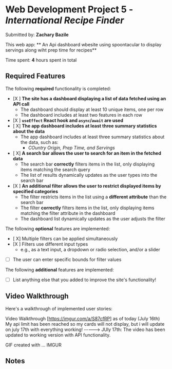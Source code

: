 # Web Development Project 5 - *International Recipe Finder*

Submitted by: **Zachary Bazile**

This web app: ** An Api dashboard wbesite using spoontacular to display servings along wiht prep time for recipes**

Time spent: **4** hours spent in total

## Required Features

The following **required** functionality is completed:

- [X ] **The site has a dashboard displaying a list of data fetched using an API call**
  - The dashboard should display at least 10 unique items, one per row
  - The dashboard includes at least two features in each row
- [X ] **`useEffect` React hook and `async`/`await` are used**
- [ X] **The app dashboard includes at least three summary statistics about the data** 
  - The app dashboard includes at least three summary statistics about the data, such as:
    - *COuntry Origin, Prep Time, and Servings*
- [ X] **A search bar allows the user to search for an item in the fetched data**
  - The search bar **correctly** filters items in the list, only displaying items matching the search query
  - The list of results dynamically updates as the user types into the search bar
- [X ] **An additional filter allows the user to restrict displayed items by specified categories**
  - The filter restricts items in the list using a **different attribute** than the search bar 
  - The filter **correctly** filters items in the list, only displaying items matching the filter attribute in the dashboard
  - The dashboard list dynamically updates as the user adjusts the filter

The following **optional** features are implemented:

- [ X] Multiple filters can be applied simultaneously
- [X ] Filters use different input types
  - e.g., as a text input, a dropdown or radio selection, and/or a slider
- [ ] The user can enter specific bounds for filter values

The following **additional** features are implemented:

* [ ] List anything else that you added to improve the site's functionality!

## Video Walkthrough

Here's a walkthrough of implemented user stories:

 Video Walkthrough [https://imgur.com/a/S87cfRP]   as of  today (July 16th) My api limit has been reached so my cards will not display, but i will update on july 17th with everything working!  -----> JUly 17th: The video has been updated to working version with API functionality.

<!-- Replace this with whatever GIF tool you used! -->
GIF created with ...  IMGUR
<!-- Recommended tools:
[Kap](https://getkap.co/) for macOS
[ScreenToGif](https://www.screentogif.com/) for Windows
[peek](https://github.com/phw/peek) for Linux. -->

## Notes
